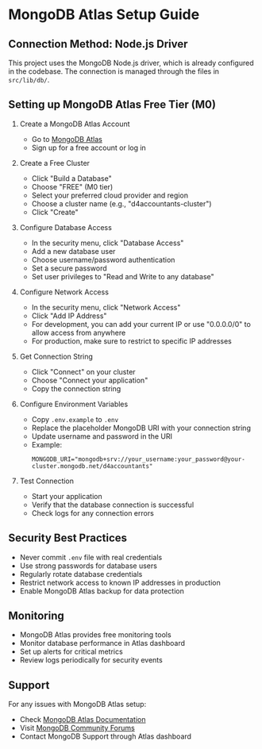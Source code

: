 # MongoDB Atlas Setup Guide

## Connection Method: Node.js Driver
This project uses the MongoDB Node.js driver, which is already configured in the codebase. The connection is managed through the files in `src/lib/db/`.

## Setting up MongoDB Atlas Free Tier (M0)

1. Create a MongoDB Atlas Account
   - Go to [MongoDB Atlas](https://www.mongodb.com/cloud/atlas)
   - Sign up for a free account or log in

2. Create a Free Cluster
   - Click "Build a Database"
   - Choose "FREE" (M0 tier)
   - Select your preferred cloud provider and region
   - Choose a cluster name (e.g., "d4accountants-cluster")
   - Click "Create"

3. Configure Database Access
   - In the security menu, click "Database Access"
   - Add a new database user
   - Choose username/password authentication
   - Set a secure password
   - Set user privileges to "Read and Write to any database"

4. Configure Network Access
   - In the security menu, click "Network Access"
   - Click "Add IP Address"
   - For development, you can add your current IP or use "0.0.0.0/0" to allow access from anywhere
   - For production, make sure to restrict to specific IP addresses

5. Get Connection String
   - Click "Connect" on your cluster
   - Choose "Connect your application"
   - Copy the connection string

6. Configure Environment Variables
   - Copy `.env.example` to `.env`
   - Replace the placeholder MongoDB URI with your connection string
   - Update username and password in the URI
   - Example:
     ```
     MONGODB_URI="mongodb+srv://your_username:your_password@your-cluster.mongodb.net/d4accountants"
     ```

7. Test Connection
   - Start your application
   - Verify that the database connection is successful
   - Check logs for any connection errors

## Security Best Practices

- Never commit `.env` file with real credentials
- Use strong passwords for database users
- Regularly rotate database credentials
- Restrict network access to known IP addresses in production
- Enable MongoDB Atlas backup for data protection

## Monitoring

- MongoDB Atlas provides free monitoring tools
- Monitor database performance in Atlas dashboard
- Set up alerts for critical metrics
- Review logs periodically for security events

## Support

For any issues with MongoDB Atlas setup:
- Check [MongoDB Atlas Documentation](https://docs.atlas.mongodb.com/)
- Visit [MongoDB Community Forums](https://community.mongodb.com/)
- Contact MongoDB Support through Atlas dashboard